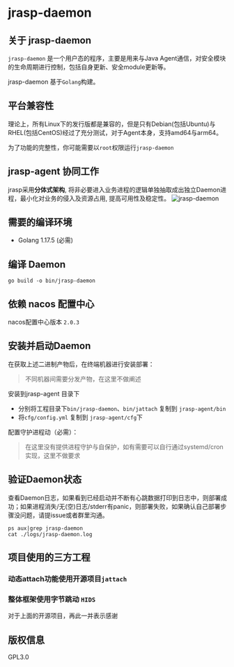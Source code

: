 
# jrasp-daemon

## 关于 jrasp-daemon

`jrasp-daemon` 是一个用户态的程序，主要是用来与Java Agent通信，对安全模块的生命周期进行控制，包括自身更新、安全module更新等。

jrasp-daemon 基于`Golang`构建。


## 平台兼容性

理论上，所有Linux下的发行版都是兼容的，但是只有Debian(包括Ubuntu)与RHEL(包括CentOS)经过了充分测试，对于Agent本身，支持amd64与arm64。

为了功能的完整性，你可能需要以`root`权限运行`jrasp-daemon`

## jrasp-agent 协同工作

jrasp采用**分体式架构**, 将非必要进入业务进程的逻辑单独抽取成出独立Daemon进程，最小化对业务的侵入及资源占用, 提高可用性及稳定性。
![jrasp-daemon](image/jrasp.png)

## 需要的编译环境

* Golang 1.17.5 (必需)

## 编译 Daemon

```
go build -o bin/jrasp-daemon
```

## 依赖 nacos 配置中心

nacos配置中心版本 `2.0.3`

## 安装并启动Daemon

在获取上述二进制产物后，在终端机器进行安装部署：
> 不同机器间需要分发产物，在这里不做阐述

安装到jrasp-agent 目录下
+ 分别将工程目录下`bin/jrasp-daemon`、`bin/jattach` 复制到 `jrasp-agent/bin`
+ 将`cfg/config.yml` 复制到 `jrasp-agent/cfg`下


配置守护进程动（必需）：
> 在这里没有提供进程守护与自保护，如有需要可以自行通过systemd/cron实现，这里不做要求

## 验证Daemon状态
查看Daemon日志，如果看到已经启动并不断有心跳数据打印到日志中，则部署成功；如果进程消失/无(空)日志/stderr有panic，则部署失败，如果确认自己部署步骤没问题，请提issue或者群里沟通。

```
ps aux|grep jrasp-daemon
cat ./logs/jrasp-daemon.log
```

## 项目使用的三方工程

### 动态attach功能使用开源项目`jattach`

### 整体框架使用字节跳动 `HIDS`

对于上面的开源项目，再此一并表示感谢

## 版权信息
GPL3.0
